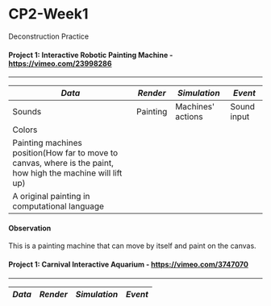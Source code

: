 # CP2-Week1
Deconstruction Practice

#### Project 1: Interactive Robotic Painting Machine - https://vimeo.com/23998286
---
*Data* | *Render* | *Simulation* | *Event*
------------|------------|------------|------------
Sounds | Painting |Machines' actions | Sound input
Colors| | |
Painting machines position(How far to move to canvas, where is the paint, how high the machine will lift up)||
A original painting in computational language|||

#### Observation
This is a painting machine that can move by itself and paint on the canvas.

#### Project 1: Carnival Interactive Aquarium - https://vimeo.com/3747070
---
*Data* | *Render* | *Simulation* | *Event*
------------|------------|------------|------------


